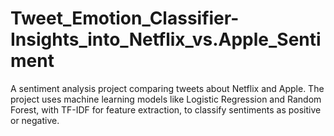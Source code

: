 # Tweet_Emotion_Classifier-Insights_into_Netflix_vs.Apple_Sentiment
A sentiment analysis project comparing tweets about Netflix and Apple. The project uses machine learning models like Logistic Regression and Random Forest, with TF-IDF for feature extraction, to classify sentiments as positive or negative.
